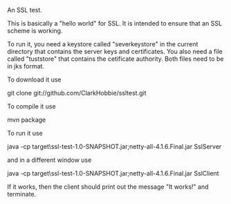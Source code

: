 An SSL test.

This is basically a "hello world" for SSL. It is intended to ensure that an SSL scheme is working.

To run it, you need a keystore called "severkeystore" in the current directory that contains the server keys and certificates. You also need a file called "tuststore" that contains the cetificate authority. Both files need to be in jks format.

To download it use

git clone git://github.com/ClarkHobbie/ssltest.git

To compile it use

mvn package

To run it use

java -cp target\ssl-test-1.0-SNAPSHOT.jar;netty-all-4.1.6.Final.jar SslServer

and in a different window use

java -cp target\ssl-test-1.0-SNAPSHOT.jar;netty-all-4.1.6.Final.jar SslClient

If it works, then the client should print out the message "It works!" and terminate.